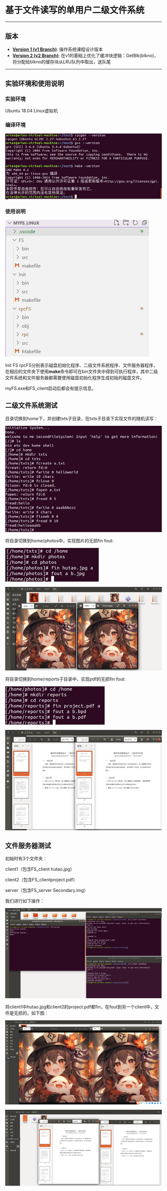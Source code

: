 # 基于文件读写的单用户二级文件系统


---

## 版本

* **[Version 1 (v1 Branch)](https://github.com/0x79ff/OsProject/tree/v1)**: 操作系统课程设计版本
* **[Version 2 (v2 Branch)](https://github.com/0x79ff/OsProject/tree/v2)**: 在v1的基础上优化了缓冲块逻辑：GetBlk(blkno)，将分配给blkno的缓存块从LRU队列中取出，送队尾

---

## 实验环境和使用说明

### 实验环境

Ubuntu 18.04 Linux虚拟机

### 编译环境

![1713768270816](image/Readme/1713768270816.png)

### 使用说明

![1713768291872](image/Readme/1713768291872.png)

Init FS rpcFS分别表示磁盘初始化程序、二级文件系统程序、文件服务器程序，在相应的文件夹下使用**make**命令即可在bin文件夹中得到可执行程序，其中二级文件系统和文件服务器都需要使用磁盘初始化程序生成初始的磁盘文件。

myFS.exe和FS_client启动后都会有提示信息。

## 二级文件系统测试

目录切换到home下，并创建txts子目录，在txts子目录下实现文件的随机读写：

![1713768365957](image/Readme/1713768365957.png)

将目录切换到home/photos中，实现图片的无损fin fout:

![1713768403199](image/Readme/1713768403199.png)

![1713768429195](image/Readme/1713768429195.png)

将目录切换到home/reports子目录中，实现pdf的无损fin fout:

![1713768452580](image/Readme/1713768452580.png)

![1713768457392](image/Readme/1713768457392.png)

## 文件服务器测试

初始时有3个文件夹：

client1（包含FS_client hutao.jpg）

client2（包含FS_clientproject.pdf）

server（包含FS_server Secondary.img）

我们进行如下操作：

![1713768505012](image/Readme/1713768505012.png)

将client1中hutao.jpg和client2的project.pdf都fin，在fout到另一个client中，文件是无损的，如下图：

![1713768512035](image/Readme/1713768512035.png)


![1713768519302](image/Readme/1713768519302.png)
